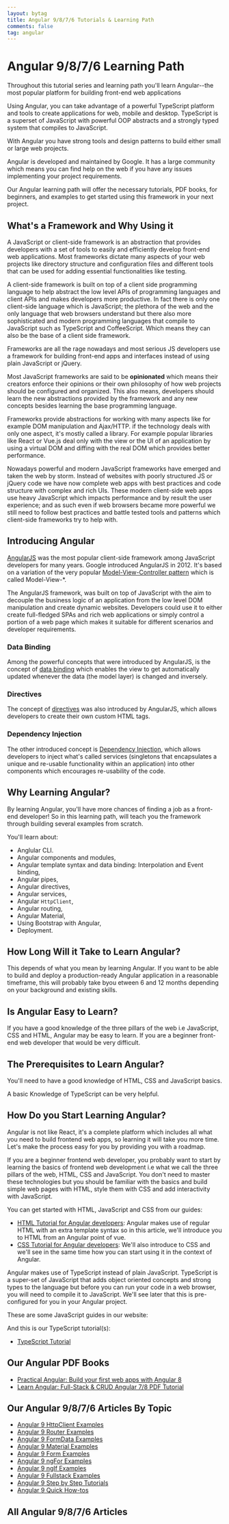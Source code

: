 ```yaml
---
layout: bytag
title: Angular 9/8/7/6 Tutorials & Learning Path
comments: false
tag: angular
---
```


# Angular 9/8/7/6 Learning Path

Throughout this tutorial series and learning path you'll learn Angular--the most popular platform for building front-end web applications 

Using Angular, you can take advantage of a powerful TypeScript platform and tools to create applications for web, mobile and desktop. TypeScript is a superset of JavaScript with powerful OOP abstracts and a strongly typed system that compiles to JavaScript.

With Angular you have strong tools and design patterns to build either small or large web projects. 


Angular is developed and maintained by Google. It has a large community which means you can find help on the web if you have any issues implementing your project requirements.

Our Angular learning path will offer the necessary tutorials, PDF books, for beginners, and examples to get started using this framework in your next project.

## <a id="What_Is_JavaScript_Framework" name="What_Is_JavaScript_Framework">What's a Framework and Why Using it</a>

A JavaScript or client-side framework is an abstraction that provides developers with a set of tools to easily and efficiently develop front-end web applications. Most frameworks dictate many aspects of your web projects like directory structure and configuration files and different tools that can be used for adding essential functionalities like testing.

A client-side framework is built on top of a client side programming language to help abstract the low level APIs of programming languages and client APIs and makes developers more productive. In fact there is only one client-side language which is JavaScript; the plethora of the web and the only language that web browsers understand but there also more sophisticated and modern programming languages that compile to JavaScript such as TypeScript and CoffeeScript. Which means they can also be the base of a client side framework.

Frameworks are all the rage nowadays and most serious JS developers use a framework for building front-end apps and interfaces instead of using plain JavaScript or jQuery.

Most JavaScript frameworks are said to be **opinionated** which means their creators enforce their opinions or their own philosophy of how web projects should be configured and organized. This also means, developers should learn the new abstractions provided by the framework and any new concepts besides learning the base programming language.

Frameworks provide abstractions for working with many aspects like for example DOM manipulation and Ajax/HTTP. if the technology deals with only one aspect, it's mostly called a library. For example popular libraries like React or Vue.js deal only with the view or the UI of an application by using a virtual DOM and diffing with the real DOM which provides better performance.

Nowadays powerful and modern JavaScript frameworks have emerged and taken the web by storm. Instead of websites with poorly structured JS or jQuery code we have now complete web apps with best practices and code structure with complex and rich UIs. These modern client-side web apps use heavy JavaScript which impacts performance and by result the user experience; and as such even if web browsers became more powerful we still need to follow best practices and battle tested tools and patterns which client-side frameworks try to help with.


## <a name="Introducing_Angular"> Introducing Angular</a>

[AngularJS](https://angularjs.org/) was the most popular client-side framework among JavaScript developers for many years. Google introduced AngularJS in 2012. It's based on a variation of the very popular [Model-View-Controller pattern](https://en.wikipedia.org/wiki/Model%E2%80%93view%E2%80%93controller) which is called Model-View-*.

The AngularJS framework, was built on top of JavaScript with the aim to decouple the business logic of an application from the low level DOM manipulation and create dynamic websites. Developers could use it to either create full-fledged SPAs and rich web applications or simply control a portion of a web page which makes it suitable for different scenarios and developer requirements.

### Data Binding

Among the powerful concepts that were introduced by AngularJS, is the concept of [data binding](https://docs.angularjs.org/guide/databinding) which enables the view to get automatically updated whenever the data (the model layer) is changed and inversely.
  
### Directives

The concept of [directives](https://docs.angularjs.org/guide/directive) was also introduced by AngularJS, which allows developers to create their own custom HTML tags.

### Dependency Injection

The other introduced concept is [Dependency Injection](https://docs.angularjs.org/guide/di), which allows developers to inject what's called services (singletons that encapsulates a unique and re-usable functionality within an application) into other components which encourages re-usability of the code.

## Why Learning Angular?

By learning Angular, you'll have more chances of finding a job as a front-end developer! So in this learning path, will teach you the framework through building several examples from scratch.

You'll learn about: 

- Anglular CLI.
- Angular components and modules, 
- Angular template syntax and data binding: Interpolation and Event binding, 
- Angular pipes,
- Angular directives,
- Angular services,
- Angular `HttpClient`,
- Angular routing,
- Angular Material,
- Using Bootstrap with Angular,
- Deployment.

## How Long Will it Take to Learn Angular?

This depends of what you mean by learning Angular. If you want to be able to build and deploy a production-ready Angular application in a reasonable timeframe, this will probably take byou etween 6 and 12 months depending on your background and existing skills.

## Is Angular Easy to Learn?

If you have a good knowledge of the three pillars of the web i.e JavaScript, CSS and HTML, Angular may be easy to learn. If you are a beginner front-end web developer that would be very difficult. 

## The Prerequisites to Learn Angular?

You'll need to have a good knowledge of HTML, CSS and JavaScript basics. 

A basic Knowledge of TypeScript can be very helpful.


## How Do you Start Learning Angular?

Angular is not like React, it's a complete platform which includes all what you need to build frontend web apps, so learning it will take you more time. Let's make the process easy for you by providing you with a roadmap.

If you are a beginner frontend web developer, you probably want to start by learning the basics of frontend web development i.e what we call the three pillars of the web, HTML, CSS and JavaScript. You don't need to master these technologies but you should be familiar with the basics and build simple web pages with HTML, style them with CSS and add interactivity with JavaScript.

You can get started with HTML, JavaScript and CSS from our guides:

- <a href="https://www.techiediaries.com/html-tutorial/">HTML Tutorial for Angular developers</a>: Angular makes use of regular HTML with an extra template syntax so in this article, we'll introduce you to HTML from an Angular point of vue.
- <a href="https://www.techiediaries.com/css-tutorial/">CSS Tutorial for Angular developers</a>: We'll also introduce to CSS and we'll see in the same time how you can start using it in the context of Angular.

Angular makes use of TypeScript instead of plain JavaScript. TypeScript is a super-set of JavaScript that adds object oriented concepts and strong types to the language but before you can run your code in a web browser, you will need to compile it to JavaScript. We'll see later that this is pre-configured for you in your Angular project.

These are some JavaScript guides in our website:

And this is our TypeScript tutorial(s):

- <a href="https://www.techiediaries.com/typescript-tutorial/">TypeScript Tutorial</a>



## Our Angular PDF Books

- <a href="https://www.techiediaries.com/angular-book-build-your-first-web-apps/">Practical Angular: Build your first web apps with Angular 8</a>
- <a href="https://www.techiediaries.com/angular-6-tutorial-pdf/">Learn Angular: Full-Stack & CRUD Angular 7/8 PDF Tutorial</a>



## Our Angular 9/8/7/6 Articles By Topic

- <a href="https://www.techiediaries.com/angular-9-httpclient-examples/">Angular 9 HttpClient Examples</a>
- <a href="https://www.techiediaries.com/angular-9-router-examples/">Angular 9 Router Examples</a>
- <a href="https://www.techiediaries.com/angular-9-formdata-examples/">Angular 9 FormData Examples</a>
- <a href="https://www.techiediaries.com/angular-9-material-examples/">Angular 9 Material Examples</a>
- <a href="https://www.techiediaries.com/angular-9-form-examples/">Angular 9 Form Examples</a>
- <a href="https://www.techiediaries.com/angular-9-ngfor-examples/">Angular 9 ngFor Examples</a>
- <a href="https://www.techiediaries.com/angular-9-ngif-examples/">Angular 9 ngIf Examples</a>
- <a href="https://www.techiediaries.com/angular-9-fullstack-examples/">Angular 9 Fullstack Examples</a>
- <a href="https://www.techiediaries.com/angular-9-tutorials/">Angular 9 Step by Step Tutorials</a>
- <a href="https://www.techiediaries.com/angular-how-tos/">Angular 9 Quick How-tos</a>

## All Angular 9/8/7/6 Articles

